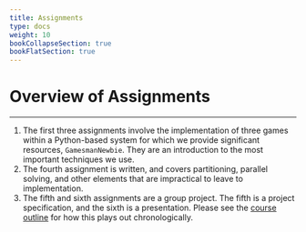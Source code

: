 ```yaml
---
title: Assignments
type: docs
weight: 10
bookCollapseSection: true
bookFlatSection: true
---
```


# Overview of Assignments

---

1. The first three assignments involve the implementation of three games within a Python-based system for which we provide significant resources, `GamesmanNewbie`. They are an introduction to the most important techniques we use.
2. The fourth assignment is written, and covers partitioning, parallel solving, and other elements that are impractical to leave to implementation.
3. The fifth and sixth assignments are a group project. The fifth is a project specification, and the sixth is a presentation. Please see the [course outline](/) for how this plays out chronologically.
